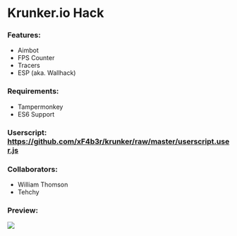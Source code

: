# Krunker.io Hack
### Features:
- Aimbot
- FPS Counter
- Tracers
- ESP (aka. Wallhack)

### Requirements:
- Tampermonkey
- ES6 Support

### Userscript: https://github.com/xF4b3r/krunker/raw/master/userscript.user.js

### Collaborators:
- William Thomson
- Tehchy

### Preview:
![](https://i.imgur.com/bd1gjNS.png?raw=true)
